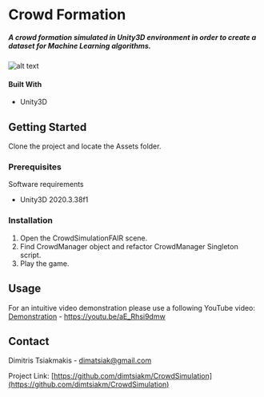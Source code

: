 <!-- PROJECT SHIELDS -->
<!--
*** This template uses markdown "reference style" links for readability.
*** Reference links are enclosed in brackets [ ] instead of parentheses ( ).
*** See the bottom of this document for the declaration of the reference variables
*** for contributors-url, forks-url, etc. This is an optional, concise syntax you may use.
*** https://www.markdownguide.org/basic-syntax/#reference-style-links
-->

# Crowd Formation

##### A crowd formation simulated in Unity3D environment in order to create a dataset for Machine Learning algorithms.

![alt text](https://github.com/dimtsiakm/CrowdSimulation/demonstration.png)

#### Built With

* Unity3D

<!-- GETTING STARTED -->
## Getting Started

Clone the project and locate the Assets folder.

### Prerequisites

Software requirements
* Unity3D 2020.3.38f1

### Installation
 
1. Open the CrowdSimulationFAIR scene.
2. Find CrowdManager object and refactor CrowdManager Singleton script.
3. Play the game.


<!-- USAGE EXAMPLES -->
## Usage

For an intuitive video demonstration please use a following YouTube video: [Demonstration](https://youtu.be/aE_Rhsi9dmw) - https://youtu.be/aE_Rhsi9dmw



<!-- CONTACT -->
## Contact

Dimitris Tsiakmakis - dimatsiak@gmail.com

Project Link: [https://github.com/dimtsiakm/CrowdSimulation](https://github.com/dimtsiakm/CrowdSimulation)
